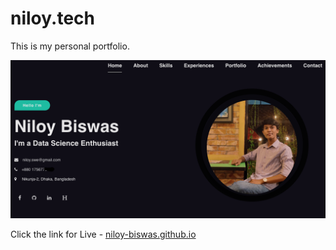 # niloy.tech
This is my personal portfolio.


[<img src="front-page.png">](https://niloy.tech/)


Click the link for Live - [niloy-biswas.github.io](https://niloy-biswas.github.io)
